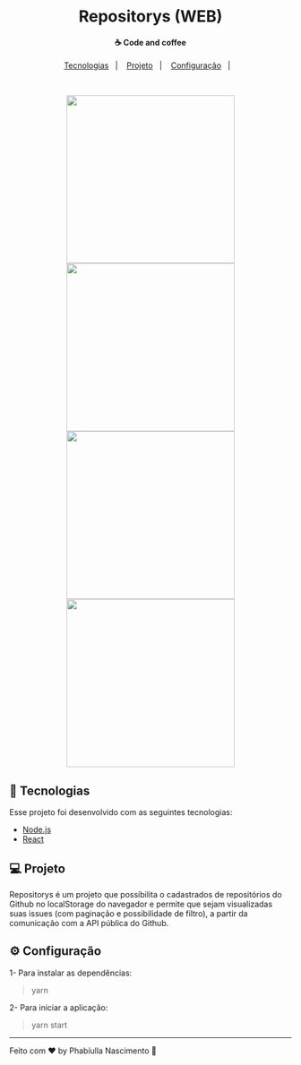 <h1 align="center">
    Repositorys (WEB)
</h1>

<h4 align="center">
  ☕ Code and coffee
</h4>

<p align="center">
  <a href="#rocket-tecnologias">Tecnologias</a>&nbsp;&nbsp;&nbsp;|&nbsp;&nbsp;&nbsp;
  <a href="#-projeto">Projeto</a>&nbsp;&nbsp;&nbsp;|&nbsp;&nbsp;&nbsp;
  <a href="#-configuracao">Configuração</a>&nbsp;&nbsp;&nbsp;|&nbsp;&nbsp;&nbsp;
</p>

<br>

<p align="center">
   <img src="https://user-images.githubusercontent.com/22889383/64165515-2c1dfb00-ce3d-11e9-8d44-5defa44e6985.PNG" width="300">
   <img src="https://user-images.githubusercontent.com/22889383/64165517-2c1dfb00-ce3d-11e9-9494-b26f140fc337.PNG" width="300">
   <img src="https://user-images.githubusercontent.com/22889383/64165518-2c1dfb00-ce3d-11e9-86f5-3de6de22b79c.PNG" width="300">
   <img src="https://user-images.githubusercontent.com/22889383/64165520-2c1dfb00-ce3d-11e9-9b01-f1d0b36c7149.PNG" width="300">
</p>

## :rocket: Tecnologias

Esse projeto foi desenvolvido com as seguintes tecnologias:

- [Node.js](https://nodejs.org/en/)
- [React](https://reactjs.org)

## 💻 Projeto

Repositorys é um projeto que possíbilita o cadastrados de repositórios do Github no localStorage do navegador e permite que sejam 
visualizadas suas issues (com paginação e possibilidade de filtro), a partir da comunicação com a API pública do Github.

## ⚙ Configuração

1- Para instalar as dependências:
> yarn

2- Para iniciar a aplicação:
> yarn start

---

Feito com ♥ by Phabíulla Nascimento :wave:
